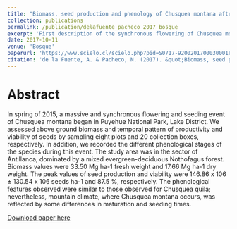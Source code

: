 ```yaml
---
title: "Biomass, seed production and phenology of Chusquea montana after a massive and synchronous flowering event in Puyehue National Park, Chile"
collection: publications
permalink: /publication/delafuente_pacheco_2017_bosque
excerpt: 'First description of the synchronous flowering of Chusquea montana in Puyehue National Park'
date: 2017-10-11
venue: 'Bosque'
paperurl: 'https://www.scielo.cl/scielo.php?pid=S0717-92002017000300018&script=sci_arttext'
citation: 'de la Fuente, A. & Pacheco, N. (2017). &quot;Biomass, seed production and phenology of Chusquea montana after a massive and synchronous flowering event in Puyehue National Park, Chile.&quot; <i>Bosque</i>. 38(3): 599-604.'
---
```

# Abstract

In spring of 2015, a massive and synchronous flowering and seeding event of Chusquea montana began in Puyehue National Park, Lake District. We assessed above ground biomass and temporal pattern of productivity and viability of seeds by sampling eight plots and 20 collection boxes, respectively. In addition, we recorded the different phenological stages of the species during this event.
The study area was in the sector of Antillanca, dominated by a mixed evergreen-deciduous Nothofagus forest. Biomass values were 33.50 Mg ha-1 fresh weight and 17.66 Mg ha-1 dry weight. The peak values of seed production and viability were 146.86 x 106 ± 130.54 x 106 seeds ha-1 and 87.5 %, respectively. The phenological features observed were similar to those observed for Chusquea quila; nevertheless, mountain climate, where Chusquea montana occurs, was reflected by some differences in maturation and seeding times.

[Download paper here](https://github.com/AlejandroFuentePinero/alejandrofuentepinero.github.io/blob/master/files/delafuente_pacheco_2017.pdf)
